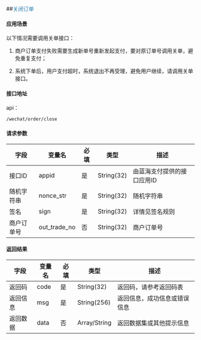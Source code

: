 ##<span style="color:#2b7db0">关闭订单</span>

#### 应用场景

以下情况需要调用关单接口：

1. 商户订单支付失败需要生成新单号重新发起支付，要对原订单号调用关单，避免重复支付；

2. 系统下单后，用户支付超时，系统退出不再受理，避免用户继续，请调用关单接口。
  

#### 接口地址

api：

```
/wechat/order/close
```


#### 请求参数

字段|变量名|必填|类型|描述
----|----|----|----|----
接口ID|appid|是|String(32)|由蓝海支付提供的接口应用ID
随机字符串|nonce_str|是|String(32)|随机字符串
签名|sign|是|String(32)|详情见签名规则
商户订单号|out\_trade_no|否|String(32)|商户订单号


#### 返回结果

字段|变量名|必填|类型|描述
----|----|----|----|----
返回码|code|是|String(32)|返回码，请参考返回码表
返回信息|msg|是|String(256)|返回信息，成功信息或错误信息
返回数据|data|否|Array/String|返回数据集或其他提示信息
  